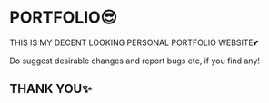 # PORTFOLIO😎
THIS IS MY DECENT LOOKING PERSONAL PORTFOLIO WEBSITE💕 

Do suggest desirable changes and report bugs etc, if you find any!
## THANK YOU✨

